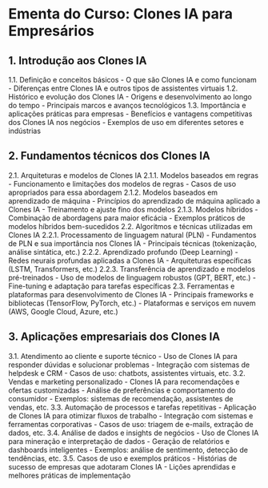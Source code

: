 # Ementa do Curso: Clones IA para Empresários

## 1. Introdução aos Clones IA
   1.1. Definição e conceitos básicos
      - O que são Clones IA e como funcionam
      - Diferenças entre Clones IA e outros tipos de assistentes virtuais
   1.2. Histórico e evolução dos Clones IA
      - Origens e desenvolvimento ao longo do tempo
      - Principais marcos e avanços tecnológicos
   1.3. Importância e aplicações práticas para empresas
      - Benefícios e vantagens competitivas dos Clones IA nos negócios
      - Exemplos de uso em diferentes setores e indústrias

## 2. Fundamentos técnicos dos Clones IA
   2.1. Arquiteturas e modelos de Clones IA
      2.1.1. Modelos baseados em regras
        - Funcionamento e limitações dos modelos de regras
        - Casos de uso apropriados para essa abordagem
      2.1.2. Modelos baseados em aprendizado de máquina
        - Princípios do aprendizado de máquina aplicado a Clones IA 
        - Treinamento e ajuste fino dos modelos
      2.1.3. Modelos híbridos
        - Combinação de abordagens para maior eficácia
        - Exemplos práticos de modelos híbridos bem-sucedidos
   2.2. Algoritmos e técnicas utilizadas em Clones IA
      2.2.1. Processamento de linguagem natural (PLN)
        - Fundamentos de PLN e sua importância nos Clones IA
        - Principais técnicas (tokenização, análise sintática, etc.)
      2.2.2. Aprendizado profundo (Deep Learning)
        - Redes neurais profundas aplicadas a Clones IA
        - Arquiteturas específicas (LSTM, Transformers, etc.) 
      2.2.3. Transferência de aprendizado e modelos pré-treinados
        - Uso de modelos de linguagem robustos (GPT, BERT, etc.)
        - Fine-tuning e adaptação para tarefas específicas
   2.3. Ferramentas e plataformas para desenvolvimento de Clones IA
      - Principais frameworks e bibliotecas (TensorFlow, PyTorch, etc.)
      - Plataformas e serviços em nuvem (AWS, Google Cloud, Azure, etc.)
      
## 3. Aplicações empresariais dos Clones IA
   3.1. Atendimento ao cliente e suporte técnico
      - Uso de Clones IA para responder dúvidas e solucionar problemas
      - Integração com sistemas de helpdesk e CRM
      - Casos de uso: chatbots, assistentes virtuais, etc.
   3.2. Vendas e marketing personalizado
      - Clones IA para recomendações e ofertas customizadas
      - Análise de preferências e comportamento do consumidor
      - Exemplos: sistemas de recomendação, assistentes de vendas, etc.
   3.3. Automação de processos e tarefas repetitivas
      - Aplicação de Clones IA para otimizar fluxos de trabalho
      - Integração com sistemas e ferramentas corporativas
      - Casos de uso: triagem de e-mails, extração de dados, etc.
   3.4. Análise de dados e insights de negócios
      - Uso de Clones IA para mineração e interpretação de dados
      - Geração de relatórios e dashboards inteligentes
      - Exemplos: análise de sentimento, detecção de tendências, etc.
   3.5. Casos de uso e exemplos práticos
      - Histórias de sucesso de empresas que adotaram Clones IA
      - Lições aprendidas e melhores práticas de implementação

##
